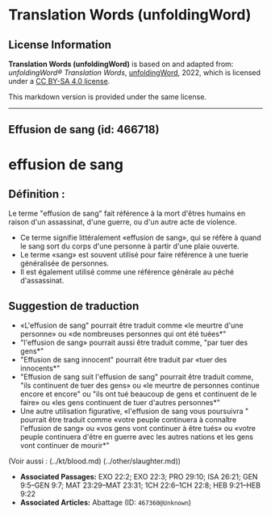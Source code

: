 # Translation Words (unfoldingWord)

## License Information

**Translation Words (unfoldingWord)** is based on and adapted from: _unfoldingWord® Translation Words_, [unfoldingWord](https://unfoldingword.org/utw), 2022, which is licensed under a [CC BY-SA 4.0 license](https://creativecommons.org/licenses/by-sa/4.0/legalcode.en).

This markdown version is provided under the same license.



--------------------------------

## Effusion de sang (id: 466718)

effusion de sang
================

Définition :
------------

Le terme "effusion de sang" fait référence à la mort d'êtres humains en raison d'un assassinat, d'une guerre, ou d'un autre acte de violence.

* Ce terme signifie littéralement «effusion de sang», qui se réfère à quand le sang sort du corps d'une personne à partir d'une plaie ouverte.
* Le terme «sang» est souvent utilisé pour faire référence à une tuerie généralisée de personnes.
* Il est également utilisé comme une référence générale au péché d'assassinat.

Suggestion de traduction
------------------------

* «L'effusion de sang" pourrait être traduit comme «le meurtre d'une personne» ou «de nombreuses personnes qui ont été tuées\*"
* "l'effusion de sang» pourrait aussi être traduit comme, "par tuer des gens\*"
* "Effusion de sang innocent" pourrait être traduit par «tuer des innocents\*"
* "Effusion de sang suit l'effusion de sang" pourrait être traduit comme, "ils continuent de tuer des gens» ou «le meurtre de personnes continue encore et encore" ou "ils ont tué beaucoup de gens et continuent de le faire» ou «les gens continuent de tuer d'autres personnes\*"
* Une autre utilisation figurative, «l'effusion de sang vous poursuivra " pourrait être traduit comme «votre peuple continuera à connaître l'effusion de sang» ou «vos gens vont continuer à être tués» ou «votre peuple continuera d'être en guerre avec les autres nations et les gens vont continuer de mourir\*"

(Voir aussi : (../kt/blood.md) (../other/slaughter.md))

* **Associated Passages:** EXO 22:2; EXO 22:3; PRO 29:10; ISA 26:21; GEN 9:5–GEN 9:7; MAT 23:29–MAT 23:31; 1CH 22:6–1CH 22:8; HEB 9:21–HEB 9:22
* **Associated Articles:** Abattage (ID: `467360@Unknown`)

